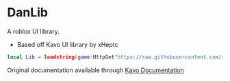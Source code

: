 # DanLib
A roblox UI library.
- Based off Kavo UI library by xHeptc

```lua
local Lib = loadstring(game:HttpGet"https://raw.githubusercontent.com/rsley/DanLib/main/file.lua")()
```

Original documentation available through [Kavo Documentation](https://xheptcofficial.gitbook.io/kavo-library)
